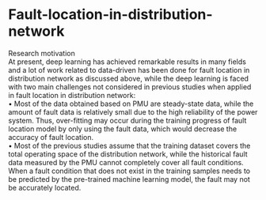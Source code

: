 # Fault-location-in-distribution-network
Research motivation<br>
At present, deep learning has achieved remarkable results in many fields and a lot of work related to data-driven has been done for fault location in distribution network as discussed above, while the deep learning is faced with two main challenges not considered in previous studies when applied in fault location in distribution network:<br>
•	Most of the data obtained based on PMU are steady-state data, while the amount of fault data is relatively small due to the high reliability of the power system. Thus, over-fitting may occur during the  training progress of fault location model by only using the fault data, which would decrease the accuracy of fault location.<br>
•	Most of the previous studies assume that the training dataset covers the total operating space of the distribution network, while the historical fault data measured by the PMU cannot completely cover all fault conditions. When a fault condition that does not exist in the training samples needs to be predicted by the pre-trained machine learning model, the fault may not be accurately located.<br>


